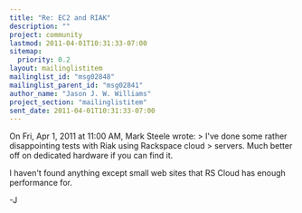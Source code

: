 ```yaml
---
title: "Re: EC2 and RIAK"
description: ""
project: community
lastmod: 2011-04-01T10:31:33-07:00
sitemap:
  priority: 0.2
layout: mailinglistitem
mailinglist_id: "msg02848"
mailinglist_parent_id: "msg02841"
author_name: "Jason J. W. Williams"
project_section: "mailinglistitem"
sent_date: 2011-04-01T10:31:33-07:00
---
```



On Fri, Apr 1, 2011 at 11:00 AM, Mark Steele  wrote:
&gt; I've done some rather disappointing tests with Riak using Rackspace cloud
&gt; servers. Much better off on dedicated hardware if you can find it.

I haven't found anything except small web sites that RS Cloud has
enough performance for.

-J

